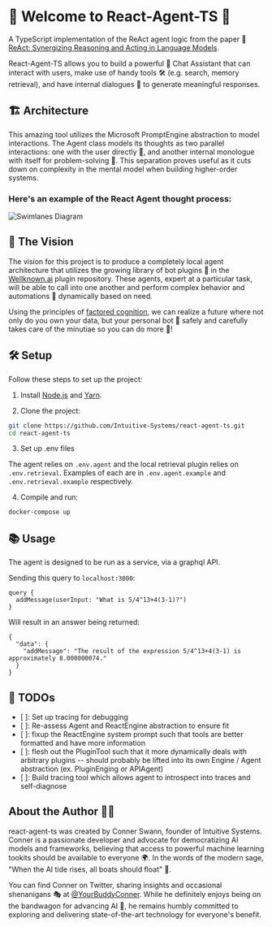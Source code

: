 # 🚀 Welcome to React-Agent-TS 🤖

A TypeScript implementation of the ReAct agent logic from the paper 📄 [ReAct: Synergizing Reasoning and Acting in Language Models](https://arxiv.org/abs/2210.03629).

React-Agent-TS allows you to build a powerful 💪 Chat Assistant that can interact with users, make use of handy tools 🛠️ (e.g. search, memory retrieval), and have internal dialogues 🧠 to generate meaningful responses.

## 🏗️ Architecture

This amazing tool utilizes the Microsoft PromptEngine abstraction to model interactions. The Agent class models its thoughts as two parallel interactions: one with the user directly 👥, and another internal monologue with itself for problem-solving 🧩. This separation proves useful as it cuts down on complexity in the mental model when building higher-order systems.

### Here's an example of the React Agent thought process: 

![Swimlanes Diagram](https://static.swimlanes.io/2c45225fcfec45210b2398d3ec8c0fad.png)

## 🔮 The Vision

The vision for this project is to produce a completely local agent architecture that utilizes the growing library of bot plugins 🤖 in the [Wellknown.ai](https://www.wellknown.ai/) plugin repository. These agents, expert at a particular task, will be able to call into one another and perform complex behavior and automations 🔄 dynamically based on need.

Using the principles of [factored cognition](https://primer.ought.org/), we can realize a future where not only do you own your data, but your personal bot 🤖 safely and carefully takes care of the minutiae so you can do more 🌟!

## 🛠️ Setup

Follow these steps to set up the project:

1. Install [Node.js](https://nodejs.org/) and [Yarn](https://yarnpkg.com/).

2. Clone the project:

```sh
git clone https://github.com/Intuitive-Systems/react-agent-ts.git
cd react-agent-ts
```

3. Set up .env files

The agent relies on `.env.agent` and the local retrieval plugin relies on `.env.retrieval`. 
Examples of each are in `.env.agent.example` and `.env.retrieval.example` respectively.  

4. Compile and run:

```sh
docker-compose up
```

## 📚 Usage

The agent is designed to be run as a service, via a graphql API. 

Sending this query to `localhost:3000`:

```
query {
  addMessage(userInput: "What is 5/4^13+4(3-1)?")
}
```

Will result in an answer being returned: 
```
{
  "data": {
    "addMessage": "The result of the expression 5/4^13+4(3-1) is approximately 8.000000074."
  }
}
```

## 📝 TODOs
- [ ]: Set up tracing for debugging
- [ ]: Re-assess Agent and ReactEngine abstraction to ensure fit
- [ ]: fixup the ReactEngine system prompt such that tools are better formatted and have more information 
- [ ]: flesh out the PluginTool such that it more dynamically deals with arbitrary plugins -- should probably be lifted into its own Engine / Agent abstraction (ex. PluginEnging or APIAgent)
- [ ]: Build tracing tool which allows agent to introspect into traces and self-diagnose

## About the Author 🧑‍💻

react-agent-ts was created by Conner Swann, founder of Intuitive Systems. Conner is a passionate developer and advocate for democratizing AI models and frameworks, believing that access to powerful machine learning tookits should be available to everyone 🌍. In the words of the modern sage, "When the AI tide rises, all boats should float" 🚣.

You can find Conner on Twitter, sharing insights and occasional shenanigans 🎭 at [@YourBuddyConner](https://twitter.com/YourBuddyConner). While he definitely enjoys being on the bandwagon for advancing AI 🤖, he remains humbly committed to exploring and delivering state-of-the-art technology for everyone's benefit.